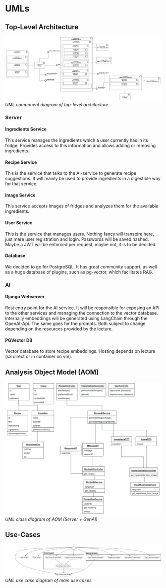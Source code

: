 # UMLs

## Top-Level Architecture

![architecture](1_uml_files/tla_component_diagram.png)
*UML component diagram of top-level architecture*

### Server
#### Ingredients Service

This service manages the ingredients which a user currently has in its fridge. Provides access to this information and allows adding or removing ingredients.

#### Recipe Service

This is the service that talks to the AI-service to generate recipe suggestions. It will mainly be used to provide ingredients in a digestible way for that service.

#### Image Service

This service accepts images of fridges and analyzes them for the available ingredients.

#### User Service

This is the service that manages users. Nothing fancy will transpire here, just mere user registration and login. Passwords will be saved hashed. Maybe a JWT will be enforced per request, maybe not, it is to be decided.

#### Database

We decided to go for PostgreSQL. It has great community support, as well as a huge database of plugins, such as pg-vector, which facilitates RAG.

### AI

#### Django Webserver

Rest entry point for the AI service.
It will be responsible for exposing an API to the other services and managing the connection to the vector database.
Internally embeddings will be generated using LangChain through the OpenAI-Api.
The same goes for the prompts. Both subject to change depending on the resources provided by the lecture.


#### PGVector DB

Vector database to store recipe embeddings. Hosting depends on lecture (s3 direct or in container on vm).

## Analysis Object Model (AOM)

![aom-class-diagram](1_uml_files/aom_class_diagram.svg)
*UML class diagram of AOM (Server + GenAI)*

## Use-Cases

![uc](1_uml_files/use_case_diagram.png)
*UML use case diagram of main use cases*

